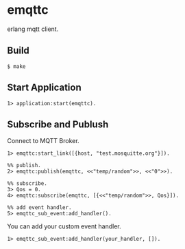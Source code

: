 # emqttc

erlang mqtt client.

## Build

```
$ make
```

## Start Application

```erl-sh
1> application:start(emqttc).
```

## Subscribe and Publush

Connect to MQTT Broker.

```erl-sh
1> emqttc:start_link([{host, "test.mosquitte.org"}]).

%% publish.
2> emqttc:publish(emqttc, <<"temp/random">>, <<"0">>).

%% subscribe.
3> Qos = 0.
4> emqttc:subscribe(emqttc, [{<<"temp/random">>, Qos}]).

%% add event handler.
5> emqttc_sub_event:add_handler().
```

You can add your custom event handler.

```
1> emqttc_sub_event:add_handler(your_handler, []).
```

